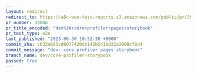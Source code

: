 ```yaml
---
layout: redirect
redirect_to: https://a8c-woo-test-reports.s3.amazonaws.com/public/pr/39046/e2e/index.html
pr_number: 39046
pr_title_encoded: "dev%3A+core+profiler+pages+storybook"
pr_test_type: e2e
last_published: "2023-06-30 10:52:30 +0000"
commit_sha: c632a685cd0077420db142b541bd32a1908cf8d4
commit_message: "dev: core profiler pages storybook"
branch_name: dev/core-profiler-storybook
passed: true
---
```

